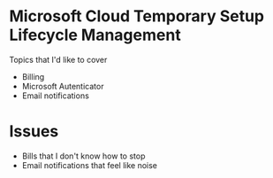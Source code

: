 # Microsoft Cloud Temporary Setup Lifecycle Management
Topics that I'd like to cover
- Billing
- Microsoft Autenticator
- Email notifications

# Issues
- Bills that I don't know how to stop
- Email notifications that feel like noise